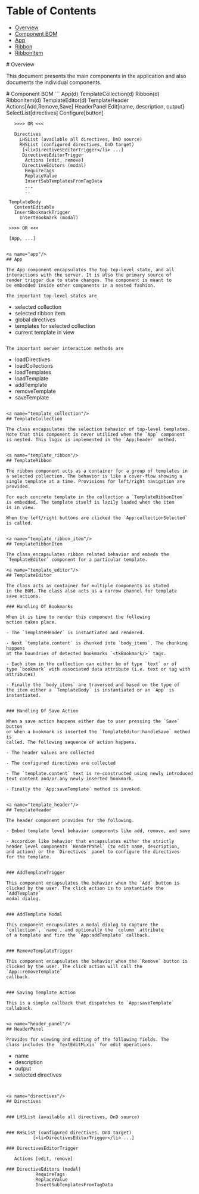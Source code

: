 # Table of Contents

- [Overview](#overview)
- [Component BOM](#bom)
- [App](#app)
- [Ribbon](#template_ribbon)
- [RibbonItem](#template_ribbon_item)


<a name="overview"/>
# Overview

This document presents the main components in the application
and also documents the individual components.

<a name="bom"/>
# Component BOM
```
App(d)
  TemplateCollection(d)
  Ribbon(d)
   RibbonItem(d)
    TemplateEditor(d)
     TemplateHeader
       Actions[Add,Remove,Save]
       HeaderPanel
         Edit[name, description, output]
         SelectList[directives]
         Configure[button]
         
       >>>> OR <<<
       
       Directives
         LHSList (available all directives, DnD source)
         RHSList (configured directives, DnD target)
          [<li>DirectivesEditorTrigger</li> ...]
          DirectivesEditorTrigger
           Actions [edit, remove]
          DirectiveEditors (modal)
           RequireTags
           ReplaceValue
           InsertSubTemplatesFromTagData
           ...
           ..
           
     TemplateBody
       ContentEditable
       InsertBookmarkTrigger
         InsertBookmark (modal)

     >>>> OR <<<
     
     [App, ...]
     
```

<a name="app"/>
## App

The App component encapsulates the top top-level state, and all
interactions with the server. It is also the primary source of
render trigger due to state changes. The component is meant to
be embedded inside other components in a nested fashion.

The important top-level states are

```
- selected collection
- selected ribbon item
- global directives
- templates for selected collection
- current template in view
```

The important server interaction methods are

```

- loadDirectives
- loadCollections
- loadTemplates
- loadTemplate
- addTemplate
- removeTemplate
- saveTemplate

```

<a name="template_collection"/>
## TemplateCollection

The class encapsulates the selection behavior of top-level templates.
Note that this component is never utilized when the `App` component
is nested. This logic is implemented in the `App:header` method.


<a name="template_ribbon"/>
## TemplateRibbon

The ribbon component acts as a container for a group of templates in
a selected collection. The behavior is like a cover-flow showing a
single template at a time. Provisions for left/right navigation are
provided.

For each concrete template in the collection a `TemplateRibbonItem`
is embedded. The template itself is lazily loaded when the item
is in view.

When the left/right buttons are clicked the `App:collectionSelected`
is called.


<a name="template_ribbon_item"/>
## TemplateRibbonItem

The class encapsulates ribbon related behavior and embeds the
`TemplateEditor` component for a particular template.

<a name="template_editor"/>
## TemplateEditor

The class acts as container for multiple components as stated
in the BOM. The class also acts as a narrow channel for template
save actions.

### Handling Of Bookmarks

When it is time to render this component the following
action takes place.

- The `TemplateHeader` is instantiated and rendered.

- Next `template.content` is chunked into `body_items`. The chunking happens
at the boundries of detected bookmarks `<tkBookmark/>` tags.

- Each item in the collection can either be of type `text` or of
type `bookmark` with associated data attribute (i.e. text or tag with
attributes)

- Finally the `body_items` are traversed and based on the type of
the item either a `TemplateBody` is instantiated or an `App` is
instantiated.


### Handling Of Save Action

When a save action happens either due to user pressing the `Save` button
or when a bookmark is inserted the `TemplateEditor:handleSave` method is
called. The following sequence of action happens.

- The header values are collected

- The configured directives are collected

- The `template.content` text is re-constructed using newly introduced
text content and/or any newly inserted bookmark.

- Finally the `App:saveTemplate` method is invoked.


<a name="template_header"/>
## TemplateHeader

The header component provides for the following.

- Embed template level behavior components like add, remove, and save

- Accordion like behavior that encapsulates either the strictly
header level components `HeaderPanel` (to edit name, description,
and action) or the `Directives` panel to configure the directives
for the template.


### AddTemplateTrigger

This component encapsulates the behavior when the `Add` button is
clicked by the user. The click action is to instantiate the `AddTemplate`
modal dialog.


### AddTemplate Modal

This component encupsulates a modal dialog to capture the
`collection`, `name`, and optionally the `column` attribute
of a template and fire the `App:addTemplate` callback.


### RemoveTemplateTrigger

This component encapsulates the behavior when the `Remove` button is
clicked by the user. The click action will call the `App::removeTemplate`
callback.


### Saving Template Action

This is a simple callback that dispatches to `App:saveTemplate` callaback.

       
<a name="header_panel"/>
## HeaderPanel

Provides for viewing and editing of the following fields. The
class includes the `TextEditMixin` for edit operations.

```
- name
- description
- output
- selected directives
```


<a name="directives"/>
## Directives


### LHSList (available all directives, DnD source)


### RHSList (configured directives, DnD target)
          [<li>DirectivesEditorTrigger</li> ...]

### DirectivesEditorTrigger

   Actions [edit, remove]
   
### DirectiveEditors (modal)
           RequireTags
           ReplaceValue
           InsertSubTemplatesFromTagData




